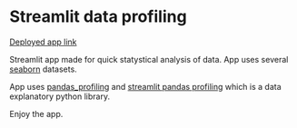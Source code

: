 # Streamlit data profiling

[Deployed app link](https://share.streamlit.io/emptynonsens/streamlit_data_profiling/main)

Streamlit app made for quick statystical analysis of data. 
App uses several [seaborn](https://github.com/mwaskom/seaborn-data) datasets. 

App uses [pandas_profiling](https://github.com/ydataai/pandas-profiling) and [streamlit pandas profiling](https://pypi.org/project/streamlit-pandas-profiling) which is a data explanatory python library. 

Enjoy the app. 


